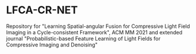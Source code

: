 # LFCA-CR-NET
Repository for "Learning Spatial-angular Fusion for Compressive Light Field Imaging in a Cycle-consistent Framework", ACM MM 2021
and extended journal "Probabilistic-based Feature Learning of Light Fields for Compressive Imaging and Denoising"

